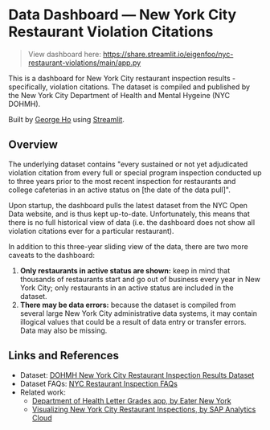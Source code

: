 # Data Dashboard — New York City Restaurant Violation Citations

> View dashboard here: https://share.streamlit.io/eigenfoo/nyc-restaurant-violations/main/app.py

This is a dashboard for New York City restaurant inspection results -
specifically, violation citations. The dataset is compiled and published by the
New York City Department of Health and Mental Hygeine (NYC DOHMH).

Built by [George Ho](https://eigenfoo.xyz/) using
[Streamlit](https://www.streamlit.io/).

## Overview

The underlying dataset contains "every sustained or not yet adjudicated
violation citation from every full or special program inspection conducted up
to three years prior to the most recent inspection for restaurants and college
cafeterias in an active status on [the date of the data pull]".

Upon startup, the dashboard pulls the latest dataset from the NYC Open Data
website, and is thus kept up-to-date. Unfortunately, this means that there is
no full historical view of data (i.e. the dashboard does not show all violation
citations ever for a particular restaurant).

In addition to this three-year sliding view of the data, there are two more
caveats to the dashboard:

1. **Only restaurants in active status are shown:** keep in mind that thousands
   of restaurants start and go out of business every year in New York City;
   only restaurants in an active status are included in the dataset.
2. **There may be data errors:** because the dataset is compiled from several
   large New York City administrative data systems, it may contain illogical
   values that could be a result of data entry or transfer errors. Data may
   also be missing.

## Links and References

- Dataset: [DOHMH New York City Restaurant Inspection Results
  Dataset](https://data.cityofnewyork.us/Health/DOHMH-New-York-City-Restaurant-Inspection-Results/43nn-pn8j)
- Dataset FAQs: [NYC Restaurant Inspection
  FAQs](https://a816-health.nyc.gov/ABCEatsRestaurants/#/faq)
- Related work:
  * [Department of Health Letter Grades app, by Eater New
    York](https://ny.eater.com/2015/7/29/8780489/department-of-health-nyc-inspection)
  * [Visualizing New York City Restaurant Inspections, by SAP Analytics
    Cloud](https://saphanajourney.com/sap-analytics-cloud/resources/visualizing-new-york-city-restaurant-inspections-using-sap-analytics-cloud/)
